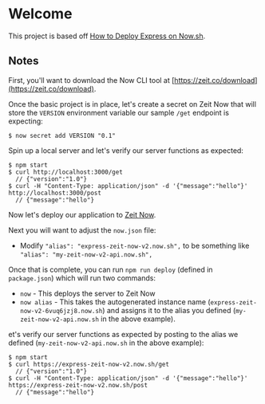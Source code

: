 # Welcome
This project is based off [How to Deploy Express on Now.sh](https://dev.to/warenix/how-to-deploy-express-on-nowsh-414i).

## Notes
First, you'll want to download the Now CLI tool at [https://zeit.co/download](https://zeit.co/download).

Once the basic project is in place, let's create a secret on Zeit Now that will store the `VERSION` environment variable our sample `/get` endpoint is expecting:
```
$ now secret add VERSION "0.1"
```

Spin up a local server and let's verify our server functions as expected:
```
$ npm start
$ curl http://localhost:3000/get
  // {"version":"1.0"}
$ curl -H "Content-Type: application/json" -d '{"message":"hello"}' http://localhost:3000/post
  // {"message":"hello"}
```

Now let's deploy our application to [Zeit Now](https://zeit.co).

Next you will want to adjust the `now.json` file:
+ Modify `"alias": "express-zeit-now-v2.now.sh",` to be something like `"alias": "my-zeit-now-v2-api.now.sh",`

Once that is complete, you can run `npm run deploy` (defined in `package.json`) which will run two commands:
+ `now` - This deploys the server to Zeit Now
+ `now alias` - This takes the autogenerated instance name (`express-zeit-now-v2-6vuq6jzj8.now.sh`) and assigns it to the alias you defined (`my-zeit-now-v2-api.now.sh` in the above example).

et's verify our server functions as expected by posting to the alias we defined (`my-zeit-now-v2-api.now.sh` in the above example):
```
$ npm start
$ curl https://express-zeit-now-v2.now.sh/get
  // {"version":"1.0"}
$ curl -H "Content-Type: application/json" -d '{"message":"hello"}' https://express-zeit-now-v2.now.sh/post
  // {"message":"hello"}
```
